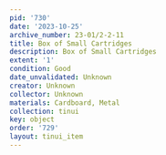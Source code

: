 ```yaml
---
pid: '730'
date: '2023-10-25'
archive_number: 23-01/2-2-11
title: Box of Small Cartridges
description: Box of Small Cartridges
extent: '1'
condition: Good
date_unvalidated: Unknown
creator: Unknown
collector: Unknown
materials: Cardboard, Metal
collection: tinui
key: object
order: '729'
layout: tinui_item
---
```

